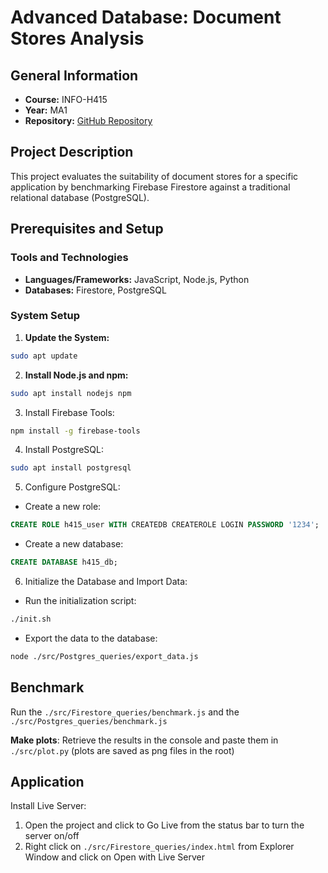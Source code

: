 # Advanced Database: Document Stores Analysis

## General Information

- **Course:** INFO-H415  
- **Year:** MA1  
- **Repository:** [GitHub Repository](https://github.com/gloriaakm/H415-Advanced-Database.git)

## Project Description

This project evaluates the suitability of document stores for a specific application by benchmarking Firebase Firestore against a traditional relational database (PostgreSQL).

## Prerequisites and Setup

### Tools and Technologies
- **Languages/Frameworks:** JavaScript, Node.js, Python
- **Databases:** Firestore, PostgreSQL

### System Setup

1. **Update the System:**
```bash
sudo apt update
```
2. **Install Node.js and npm:**
```bash
sudo apt install nodejs npm
```

3. Install Firebase Tools:
```bash
npm install -g firebase-tools
```

4. Install PostgreSQL:
```bash
sudo apt install postgresql
```

5. Configure PostgreSQL:
- Create a new role:
```sql
CREATE ROLE h415_user WITH CREATEDB CREATEROLE LOGIN PASSWORD '1234';
```

- Create a new database:
```sql
CREATE DATABASE h415_db;
```

6. Initialize the Database and Import Data:
- Run the initialization script:
```bash
./init.sh
```

- Export the data to the database:
```bash
node ./src/Postgres_queries/export_data.js
```

## Benchmark
Run the ``./src/Firestore_queries/benchmark.js`` and the ``./src/Postgres_queries/benchmark.js``

**Make plots**:
Retrieve the results in the console and paste them in ``./src/plot.py`` (plots are saved as png files in the root)

## Application
Install Live Server:
1. Open the project and click to Go Live from the status bar to turn the server on/off
2. Right click on ``./src/Firestore_queries/index.html`` from Explorer Window and click on Open with Live Server
